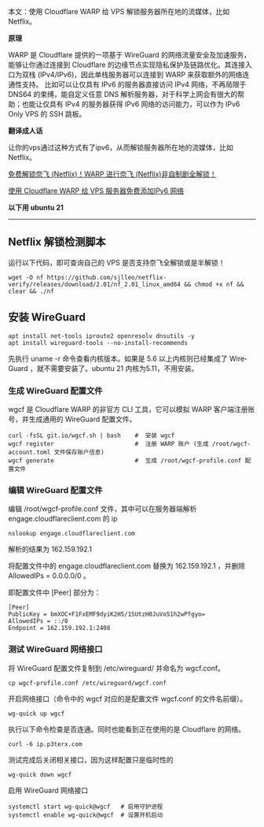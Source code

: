 
本文：使用 Cloudflare WARP 给 VPS 解锁服务器所在地的流媒体，比如Netflix。

**原理**

WARP 是 Cloud­flare 提供的一项基于 Wire­Guard 的网络流量安全及加速服务，能够让你通过连接到 Cloud­flare 的边缘节点实现隐私保护及链路优化。其连接入口为双栈 (IPv4/​IPv6)，因此单栈服务器可以连接到 WARP 来获取额外的网络连通性支持。
比如可以让仅具有 IPv6 的服务器直接访问 IPv4 网络，不再局限于 DNS64 的束缚，能自定义任意 DNS 解析服务器，对于科学上网会有很大的帮助；也能让仅具有 IPv4 的服务器获得 IPv6 网络的访问能力，可以作为 IPv6 Only VPS 的 SSH 跳板。

**翻译成人话**

让你的vps通过这种方式有了ipv6，从而解锁服务器所在地的流媒体，比如Netflix。

[免费解锁奈飞 (Netflix)！WARP 进行奈飞 (Netflix)非自制剧全解锁！](https://www.v2rayssr.com/warp-netflix.html)

[使用 Cloudflare WARP 给 VPS 服务器免费添加IPv6 网络](https://ybfl.xyz/111.html)

**以下用 ubuntu 21**

----

## Netflix 解锁检测脚本

运行以下代码，即可查询自己的 VPS 是否支持奈飞全解锁或是半解锁！

```
wget -O nf https://github.com/sjlleo/netflix-verify/releases/download/2.01/nf_2.01_linux_amd64 && chmod +x nf && clear && ./nf
```

## 安装 WireGuard
```
apt install net-tools iproute2 openresolv dnsutils -y
apt install wireguard-tools --no-install-recommends
```
先执行 uname -r 命令查看内核版本。如果是 5.6 以上内核则已经集成了 Wire­Guard ，就不需要安装了。ubuntu 21 内核为5.11，不用安装。

### 生成 WireGuard 配置文件

wgcf 是 Cloud­flare WARP 的非官方 CLI 工具，它可以模拟 WARP 客户端注册账号，并生成通用的 Wire­Guard 配置文件。

```
curl -fsSL git.io/wgcf.sh | bash    #  安装 wgcf
wgcf register                       #  注册 WARP 账户 (生成 /root/wgcf-account.toml 文件保存账户信息)
wgcf generate                       #  生成 /root/wgcf-profile.conf 配置文件
```

### 编辑 WireGuard 配置文件

编辑 /root/wgcf-profile.conf 文件，其中可以在服务器端解析 engage.cloudflareclient.com 的 ip

```
nslookup engage.cloudflareclient.com
```
解析的结果为 162.159.192.1

将配置文件中的 engage.cloudflareclient.com 替换为 162.159.192.1 ，并删除 AllowedIPs = 0.0.0.0/0 。

即配置文件中 [Peer] 部分为：
```
[Peer]
PublicKey = bmXOC+F1FxEMF9dyiK2H5/1SUtzH0JuVo51h2wPfgyo=
AllowedIPs = ::/0
Endpoint = 162.159.192.1:2408
```
### 测试 WireGuard 网络接口

将 Wire­Guard 配置文件复制到 /etc/wireguard/ 并命名为 wgcf.conf。

    cp wgcf-profile.conf /etc/wireguard/wgcf.conf
    
开启网络接口（命令中的 wgcf 对应的是配置文件 wgcf.conf 的文件名前缀）。

    wg-quick up wgcf

执行以下命令检查是否连通。同时也能看到正在使用的是 Cloud­flare 的网络。

    curl -6 ip.p3terx.com
    
测试完成后关闭相关接口，因为这样配置只是临时性的

    wg-quick down wgcf

启用 Wire­Guard 网络接口
```
systemctl start wg-quick@wgcf   # 启用守护进程
systemctl enable wg-quick@wgcf  # 设置开机启动
```





